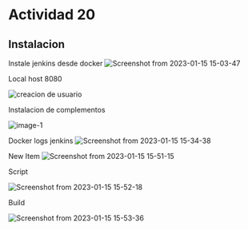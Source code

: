 # Actividad 20

  ## Instalacion
  
   Instale jenkins desde docker
   ![Screenshot from 2023-01-15 15-03-47](https://user-images.githubusercontent.com/114892939/212564296-df5bb93c-7bfd-4cf9-8923-98e0d3050f41.png)
    
   Local host 8080
    
   ![creacion de usuario](https://user-images.githubusercontent.com/114892939/212565739-2a976e09-9888-4a91-8127-2ec6587bdce9.png)
    
   Instalacion de complementos
    
   ![image-1](https://user-images.githubusercontent.com/114892939/212565898-269332e3-087c-4aa5-afdd-51cbb7bad09e.png)

   Docker logs jenkins
   ![Screenshot from 2023-01-15 15-34-38](https://user-images.githubusercontent.com/114892939/212565807-2dd238b2-3860-419f-b02a-107c5442f904.png)
      
   New Item
   ![Screenshot from 2023-01-15 15-51-15](https://user-images.githubusercontent.com/114892939/212566626-516bc45b-870b-4873-85fd-0ee79131959e.png)
    
   Script
   
   ![Screenshot from 2023-01-15 15-52-18](https://user-images.githubusercontent.com/114892939/212566704-c8910925-a493-4fb2-a532-8f7ae49ac0c5.png)
    
   Build
    
   ![Screenshot from 2023-01-15 15-53-36](https://user-images.githubusercontent.com/114892939/212566743-db7ad2f8-2ac4-4a59-b2bf-205d5698f0cf.png)


    
  
    
    
